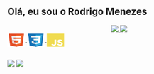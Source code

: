 ## Olá, eu sou o Rodrigo Menezes
<div align="center">
  <a href="https://github.com/rodrigo-mnzs">
  <img height="180em" src="https://github-readme-stats.vercel.app/api?username=rodrigo-mnzs&show_icons=true&theme=dracula&include_all_commits=true&count_private=true"/>
    <img height="180em" src="https://github-readme-stats.vercel.app/api/top-langs/?username=rodrigo-mnzs&layout=compact&langs_count=7&theme=dracula"/>
</div>
<div style="display: inline_block">
  <img align="center" alt="HTML" height="30" width="40" src="https://raw.githubusercontent.com/devicons/devicon/master/icons/html5/html5-original.svg">
  <img align="center" alt="CSS" height="30" width="40" src="https://raw.githubusercontent.com/devicons/devicon/master/icons/css3/css3-original.svg">
  <img align="center" alt="Js" height="30" width="40" src="https://raw.githubusercontent.com/devicons/devicon/master/icons/javascript/javascript-plain.svg"> 
</div>

##

<div style="display: inline_block"> 
  <a href="https://www.linkedin.com/in/rodrigo-mnzs/" target="_blank"><img src="https://img.shields.io/badge/LinkedIn-0077B5?style=for-the-badge&logo=linkedin&logoColor=white" target="_blank"></a> 
  <a href = "mailto:rodrigo.s.mnzs@gmail.com"><img src="https://img.shields.io/badge/Gmail-D14836?style=for-the-badge&logo=gmail&logoColor=white" target="_blank"></a>
</div>
